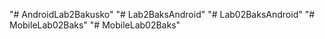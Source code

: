 "# AndroidLab2Bakusko" 
"# Lab2BaksAndroid" 
"# Lab02BaksAndroid" 
"# MobileLab02Baks" 
"# MobileLab02Baks" 
